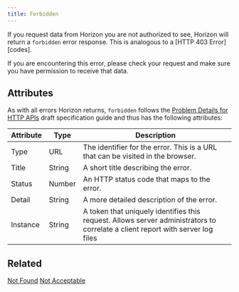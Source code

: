 ```yaml
---
title: Forbidden
---
```


If you request data from Horizon you are not authorized to see, Horizon will return a `forbidden` error response. This is analogous to a [HTTP 403
Error][codes].

If you are encountering this error, please check your request and make sure you have permission to receive that data.

## Attributes

As with all errors Horizon returns, `forbidden` follows the [Problem Details for HTTP APIs](https://tools.ietf.org/html/draft-ietf-appsawg-http-problem-00) draft specification guide and thus has the following attributes:

| Attribute | Type   | Description                                                                                                                     |
| --------- | ----   | ------------------------------------------------------------------------------------------------------------------------------- |
| Type      | URL    | The identifier for the error.  This is a URL that can be visited in the browser.                                                |
| Title     | String | A short title describing the error.                                                                                             |
| Status    | Number | An HTTP status code that maps to the error.                                                                                     |
| Detail    | String | A more detailed description of the error.                                                                                       |
| Instance  | String | A token that uniquely identifies this request. Allows server administrators to correlate a client report with server log files  |


## Related

[Not Found](./not-found.md)
[Not Acceptable](./not-acceptable.md)
